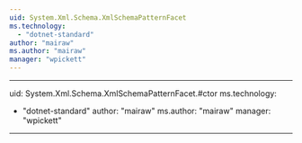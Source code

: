 ```yaml
---
uid: System.Xml.Schema.XmlSchemaPatternFacet
ms.technology: 
  - "dotnet-standard"
author: "mairaw"
ms.author: "mairaw"
manager: "wpickett"
---
```


---
uid: System.Xml.Schema.XmlSchemaPatternFacet.#ctor
ms.technology: 
  - "dotnet-standard"
author: "mairaw"
ms.author: "mairaw"
manager: "wpickett"
---
